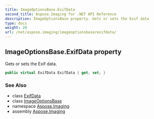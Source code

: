 ```yaml
---
title: ImageOptionsBase.ExifData
second_title: Aspose.Imaging for .NET API Reference
description: ImageOptionsBase property. Gets or sets the Exif data
type: docs
weight: 20
url: /net/aspose.imaging/imageoptionsbase/exifdata/
---
```

## ImageOptionsBase.ExifData property

Gets or sets the Exif data.

```csharp
public virtual ExifData ExifData { get; set; }
```

### See Also

* class [ExifData](../../../aspose.imaging.exif/exifdata/)
* class [ImageOptionsBase](../)
* namespace [Aspose.Imaging](../../imageoptionsbase/)
* assembly [Aspose.Imaging](../../../)



